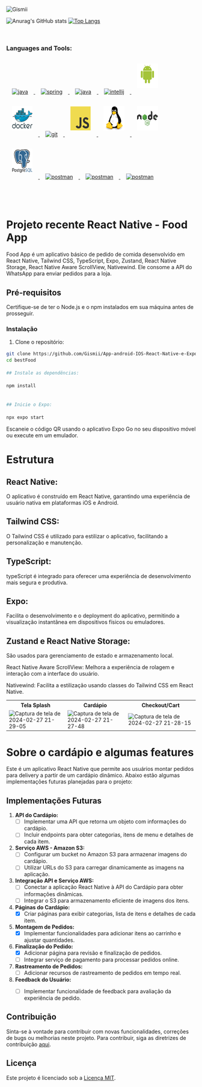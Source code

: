 
<div>


<p align="left"> <img src="https://komarev.com/ghpvc/?username=Gismii&label=Profile%20views&color=0e75b6&style=flat" alt="Gismii" /> </p>

  
  ![Anurag's GitHub stats](https://github-readme-stats.vercel.app/api?username=Gismii&show_icons=true&theme=highcontrast)
[![Top Langs](https://github-readme-stats.vercel.app/api/top-langs/?username=Gismii&layout=compact)](https://github.com/Gismii/github-readme-stats)

  </div>
  

  

 <div style="display: inline_block"><br>


 <h3 align="left">Languages and Tools:</h3>

<p align="left">
   <a href="https://www.java.com" target="_blank" rel="noreferrer">
    <img src="https://cdn.jsdelivr.net/gh/devicons/devicon/icons/java/java-original-wordmark.svg" alt="java" width="65" height="75" vspace="15" hspace="15"/>
  </a>
<a href="https://spring.io/" target="_blank" rel="noreferrer">
    <img src="https://cdn.jsdelivr.net/gh/devicons/devicon/icons/spring/spring-original-wordmark.svg" alt="spring" width="55" height="65" vspace="15" hspace="15"/>
  </a>
 <a href="https://www.java.com" target="_blank" rel="noreferrer">
    <img src="https://cdn.jsdelivr.net/gh/devicons/devicon/icons/php/php-original.svg" alt="java" width="65" height="75" vspace="15" hspace="15"/>
  </a>
   
  <a href="https://spring.io/" target="_blank" rel="noreferrer">
    <img src="https://cdn.jsdelivr.net/gh/devicons/devicon/icons/intellij/intellij-original-wordmark.svg" alt="intellij" width="85" height="95" vspace="15" hspace="15"/>
  </a>
  <a href="https://developer.android.com" target="_blank" rel="noreferrer">
    <img src="https://raw.githubusercontent.com/devicons/devicon/master/icons/android/android-original-wordmark.svg" alt="android" width="55" height="65" vspace="15" hspace="15"/>
  </a>
  <a href="https://www.docker.com/" target="_blank" rel="noreferrer">
    <img src="https://raw.githubusercontent.com/devicons/devicon/master/icons/docker/docker-original-wordmark.svg" alt="docker" width="55" height="65" vspace="15" hspace="15"/>
  </a>
  <a href="https://git-scm.com/" target="_blank" rel="noreferrer">
    <img src="https://www.vectorlogo.zone/logos/git-scm/git-scm-icon.svg" alt="git" width="55" height="65" vspace="15" hspace="15"/>
  </a>
 
  <a href="https://developer.mozilla.org/en-US/docs/Web/JavaScript" target="_blank" rel="noreferrer">
    <img src="https://raw.githubusercontent.com/devicons/devicon/master/icons/javascript/javascript-original.svg" alt="javascript" width="55" height="65" vspace="15" hspace="15"/>
  </a>
  <a href="https://www.linux.org/" target="_blank" rel="noreferrer">
    <img src="https://raw.githubusercontent.com/devicons/devicon/master/icons/linux/linux-original.svg" alt="linux" width="55" height="65" vspace="15" hspace="15"/>
  </a>
  <a href="https://nodejs.org" target="_blank" rel="noreferrer">
    <img src="https://raw.githubusercontent.com/devicons/devicon/master/icons/nodejs/nodejs-original-wordmark.svg" alt="nodejs" width="55" height="65" vspace="15" hspace="15"/>
  </a>
  <a href="https://www.postgresql.org" target="_blank" rel="noreferrer">
    <img src="https://raw.githubusercontent.com/devicons/devicon/master/icons/postgresql/postgresql-original-wordmark.svg" alt="postgresql" width="55" height="65" vspace="15" hspace="15"/>
  </a>
  <a href="https://postman.com" target="_blank" rel="noreferrer">
    <img src="https://www.vectorlogo.zone/logos/getpostman/getpostman-icon.svg" alt="postman" width="45" height="45" vspace="15" hspace="15"/>
            
  </a>

  <a href="https://postman.com" target="_blank" rel="noreferrer">
    <img src="https://cdn.jsdelivr.net/gh/devicons/devicon/icons/vscode/vscode-original-wordmark.svg" alt="postman" width="45" height="45" vspace="15" hspace="15"/>
            
  </a>
 
  <a href="https://postman.com" target="_blank" rel="noreferrer">
    <img src="https://cdn.jsdelivr.net/gh/devicons/devicon/icons/react/react-original-wordmark.svg" alt="postman" width="48" height="48" vspace="15" hspace="15"/>
            
  </a>

 
</p>
  
  
  </div>

<br />
<br />

# Projeto recente React Native - Food App

Food App é um aplicativo básico de pedido de comida desenvolvido em React Native, Tailwind CSS, TypeScript, Expo, Zustand, React Native Storage, React Native Aware ScrollView, Nativewind. Ele consome a API do WhatsApp para enviar pedidos para a loja.


## Pré-requisitos

Certifique-se de ter o Node.js e o npm instalados em sua máquina antes de prosseguir.

### Instalação 


1. Clone o repositório:

```bash
git clone https://github.com/Gismii/App-android-IOS-React-Native-e-Expo.git
cd bestFood

## Instale as dependências:

npm install


## Inicie o Expo:

npx expo start

```



Escaneie o código QR usando o aplicativo Expo Go no seu dispositivo móvel ou execute em um emulador.

# Estrutura

## React Native:

 O aplicativo é construído em React Native, garantindo uma experiência de usuário nativa em plataformas iOS e Android.

## Tailwind CSS: 

O Tailwind CSS é utilizado para estilizar o aplicativo, facilitando a personalização e manutenção.

## TypeScript: 

typeScript é integrado para oferecer uma experiência de desenvolvimento mais segura e produtiva.

## Expo: 

Facilita o desenvolvimento e o deployment do aplicativo, permitindo a visualização instantânea em dispositivos físicos ou emuladores.

## Zustand e React Native Storage: 

São usados para gerenciamento de estado e armazenamento local.

React Native Aware ScrollView: Melhora a experiência de rolagem e interação com a interface do usuário.

Nativewind: Facilita a estilização usando classes do Tailwind CSS em React Native.

<table>
  <tr>
    <th>Tela Splash</th>
    <th>Cardápio</th>
    <th>Checkout/Cart</th>
  </tr>
  <tr>
    <td width="300"><img src="https://github.com/Gismii/App-android-IOS-React-Native-e-Expo/assets/97984496/375d57dc-e52a-49d2-8669-e14dabe7d72a" alt="Captura de tela de 2024-02-27 21-29-05"></td>
    <td width="300"><img src="https://github.com/Gismii/App-android-IOS-React-Native-e-Expo/assets/97984496/091c8f5d-3ed2-47c2-b651-61c1a71cf4b4" alt="Captura de tela de 2024-02-27 21-27-48"></td>
    <td width="300"><img src="https://github.com/Gismii/App-android-IOS-React-Native-e-Expo/assets/97984496/f55758ed-fb13-4294-837e-972ddf80ea6e" alt="Captura de tela de 2024-02-27 21-28-15"></td>
  </tr>
</table>


  
 # Sobre o cardápio e algumas features

Este é um aplicativo React Native que permite aos usuários montar pedidos para delivery a partir de um cardápio dinâmico. Abaixo estão algumas implementações futuras planejadas para o projeto:

## Implementações Futuras

1. **API do Cardápio:**
   - [ ] Implementar uma API que retorna um objeto com informações do cardápio.
   - [ ] Incluir endpoints para obter categorias, itens de menu e detalhes de cada item.

2. **Serviço AWS - Amazon S3:**
   - [ ] Configurar um bucket no Amazon S3 para armazenar imagens do cardápio.
   - [ ] Utilizar URLs do S3 para carregar dinamicamente as imagens na aplicação.

3. **Integração API e Serviço AWS:**
   - [ ] Conectar a aplicação React Native à API do Cardápio para obter informações dinâmicas.
   - [ ] Integrar o S3 para armazenamento eficiente de imagens dos itens.

4. **Páginas do Cardápio:**
   - [x] Criar páginas para exibir categorias, lista de itens e detalhes de cada item.

5. **Montagem de Pedidos:**
   - [x] Implementar funcionalidades para adicionar itens ao carrinho e ajustar quantidades.

6. **Finalização do Pedido:**
   - [x] Adicionar página para revisão e finalização de pedidos.
   - [ ] Integrar serviço de pagamento para processar pedidos online.

7. **Rastreamento de Pedidos:**
   - [ ] Adicionar recursos de rastreamento de pedidos em tempo real.

8. **Feedback do Usuário:**
   - [ ] Implementar funcionalidade de feedback para avaliação da experiência de pedido.


## Contribuição

Sinta-se à vontade para contribuir com novas funcionalidades, correções de bugs ou melhorias neste projeto. Para contribuir, siga as diretrizes de contribuição [aqui](CONTRIBUTING.md).

## Licença

Este projeto é licenciado sob a [Licença MIT](LICENSE).

  


  



  
  

  

  



